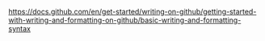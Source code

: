 
https://docs.github.com/en/get-started/writing-on-github/getting-started-with-writing-and-formatting-on-github/basic-writing-and-formatting-syntax
